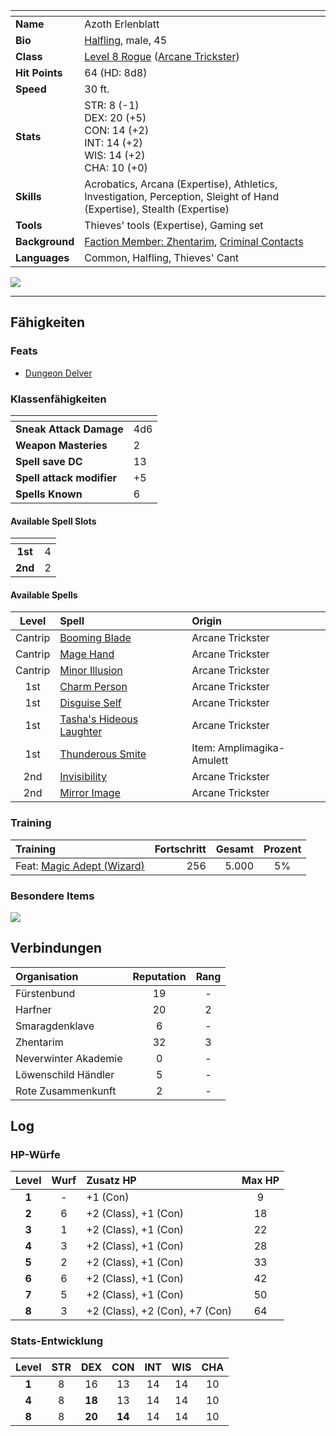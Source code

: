 

| <!-- -->       | <!-- -->                                                                                                               |
| :------------- | :--------------------------------------------------------------------------------------------------------------------- |
| **Name**       | Azoth Erlenblatt                                                                                                       |
| **Bio**        | [Halfling](https://lolindhir.github.io/PnP/rules/races/halfling), male, 45                                                                                   |
| **Class**      | [Level 8 Rogue](https://lolindhir.github.io/PnP/rules/classes/rogue) ([Arcane Trickster](https://lolindhir.github.io/PnP/rules/classes/rogue/arcane_trickster))                                              |
| **Hit Points** | 64 (HD: 8d8)                                                                                                           |
| **Speed**      | 30 ft.                                                                                                                 |
| **Stats**      | STR: 8 (-1)<br>DEX: 20 (+5)<br>CON: 14 (+2)<br>INT: 14 (+2)<br>WIS: 14 (+2)<br>CHA: 10 (+0)                            |
| **Skills**     | Acrobatics, Arcana (Expertise), Athletics, Investigation, Perception, Sleight of Hand (Expertise), Stealth (Expertise) |
| **Tools**      | Thieves' tools (Expertise), Gaming set                                                                                 |
| **Background** | [Faction Member: Zhentarim](https://lolindhir.github.io/PnP/rules/creation/character_creation/backgrounds/backgrounds_connections), [Criminal Contacts](https://lolindhir.github.io/PnP/rules/creation/character_creation/backgrounds/backgrounds_connections)         |
| **Languages**  | Common, Halfling, Thieves' Cant                                                                                        |

<img src="assets/campaigns/Starter/PCs/Azoth.png" class="image">

___


## Fähigkeiten

### Feats
- [Dungeon Delver](https://lolindhir.github.io/PnP/feats/Dungeon%2520Delver)

### Klassenfähigkeiten

| <!-- -->                  | <!-- --> |
| :------------------------ | :------- |
| **Sneak Attack Damage**   | 4d6      |
| **Weapon Masteries**      | 2        |
| **Spell save DC**         | 13       |
| **Spell attack modifier** | +5       |
| **Spells Known**          | 6        |

#### Available Spell Slots

| <!-- --> | <!-- --> |
| :------: | :------: |
| **1st**  |    4     |
| **2nd**  |    2     |

#### Available Spells

|  Level  | Spell                               | Origin                    |
| :-----: | :---------------------------------- | :------------------------ |
| Cantrip | [Booming Blade](https://lolindhir.github.io/PnP/spells/Booming%2520Blade)            | Arcane Trickster          |
| Cantrip | [Mage Hand](https://lolindhir.github.io/PnP/spells/Mage%2520Hand)                | Arcane Trickster          |
| Cantrip | [Minor Illusion](https://lolindhir.github.io/PnP/spells/Minor%2520Illusion)           | Arcane Trickster          |
|   1st   | [Charm Person](https://lolindhir.github.io/PnP/spells/Charm%2520Person)             | Arcane Trickster          |
|   1st   | [Disguise Self](https://lolindhir.github.io/PnP/spells/Disguise%2520Self)            | Arcane Trickster          |
|   1st   | [Tasha's Hideous Laughter](https://lolindhir.github.io/PnP/spells/Tasha%27s%2520Hideous%2520Laughter) | Arcane Trickster          |
|   1st   | [Thunderous Smite](https://lolindhir.github.io/PnP/spells/Thunderous%2520Smite)         | Item: Amplimagika-Amulett |
|   2nd   | [Invisibility](https://lolindhir.github.io/PnP/spells/Invisibility)             | Arcane Trickster          |
|   2nd   | [Mirror Image](https://lolindhir.github.io/PnP/spells/Mirror%2520Image)             | Arcane Trickster          |


### Training
| Training                                        | Fortschritt | Gesamt | Prozent |
| :---------------------------------------------- | ----------: | -----: | :-----: |
| Feat: [Magic Adept (Wizard)](https://lolindhir.github.io/PnP/feats/Magic%2520Adept) |         256 |  5.000 |   5%    |

### Besondere Items
<img src="assets/campaigns/Starter/PCs/AzothAmulett.png" class="image">



## Verbindungen

| Organisation         | Reputation | Rang |
| :------------------- | :--------: | :--: |
| Fürstenbund          |     19     |  -   |
| Harfner              |     20     |  2   |
| Smaragdenklave       |     6      |  -   |
| Zhentarim            |     32     |  3   |
| Neverwinter Akademie |     0      |  -   |
| Löwenschild Händler  |     5      |  -   |
| Rote Zusammenkunft   |     2      |  -   |



## Log

### HP-Würfe
| Level | Wurf | Zusatz HP                      | Max HP |
| :---: | :--: | :----------------------------- | :----: |
| **1** |  -   | +1 (Con)                       |   9    |
| **2** |  6   | +2 (Class), +1 (Con)           |   18   |
| **3** |  1   | +2 (Class), +1 (Con)           |   22   |
| **4** |  3   | +2 (Class), +1 (Con)           |   28   |
| **5** |  2   | +2 (Class), +1 (Con)           |   33   |
| **6** |  6   | +2 (Class), +1 (Con)           |   42   |
| **7** |  5   | +2 (Class), +1 (Con)           |   50   |
| **8** |  3   | +2 (Class), +2 (Con), +7 (Con) |   64   |

### Stats-Entwicklung
| Level | STR |  DEX   |  CON   | INT | WIS | CHA |
| :---: | :-: | :----: | :----: | :-: | :-: | :-: |
| **1** |  8  |   16   |   13   | 14  | 14  | 10  |
| **4** |  8  | **18** |   13   | 14  | 14  | 10  |
| **8** |  8  | **20** | **14** | 14  | 14  | 10  |